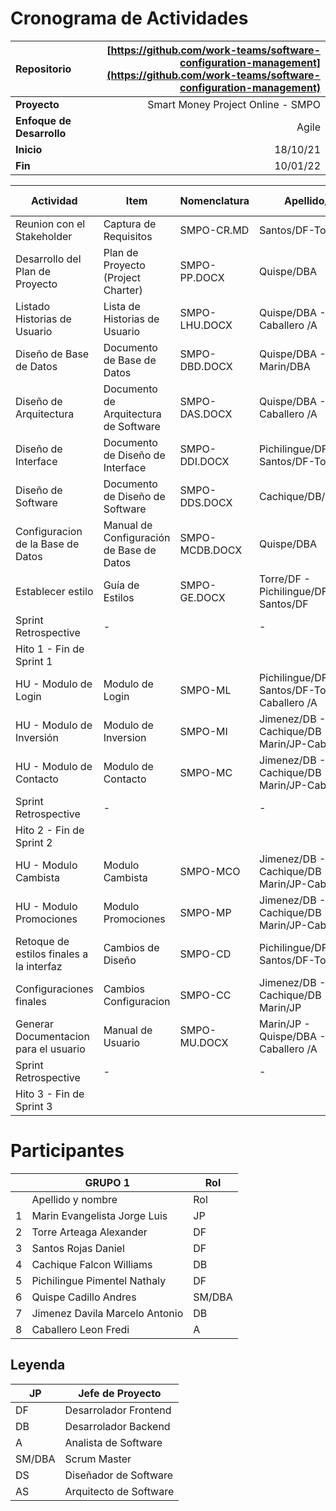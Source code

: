 # **Cronograma de Actividades**

| Repositorio               | [https://github.com/work-teams/software-configuration-management](https://github.com/work-teams/software-configuration-management) |
|:------------------------- | ----------------------------------------------------------------------------------------------------------------------------------:|
| **Proyecto**              |                                                                                                 Smart  Money Project Online - SMPO |
| **Enfoque de Desarrollo** |                                                                                                                              Agile |
| **Inicio**                |                                                                                                                           18/10/21 |
| **Fin**                   |                                                                                                                           10/01/22 |

| Actividad                                | Item                                     | Nomenclatura   | Apellido/Rol                                     | Inicio   | Fin      | % de Avance |
| ---------------------------------------- | ---------------------------------------- | -------------- | ------------------------------------------------ | -------- | -------- | ----------- |
| Reunion con el Stakeholder               | Captura de Requisitos                    | SMPO-CR.MD     | Santos/DF-Torre/DF                               | 22/10/21 | 25/10/21 | 100%        |
| Desarrollo del Plan de Proyecto          | Plan de Proyecto (Project Charter)       | SMPO-PP.DOCX   | Quispe/DBA                                       | 18/10/21 | 25/10/21 | 100%        |
| Listado Historias de Usuario             | Lista de Historias de Usuario            | SMPO-LHU.DOCX  | Quispe/DBA - Caballero /A                        | 23/10/21 | 25/10/21 | 100%        |
| Diseño de Base de Datos                  | Documento de Base de Datos               | SMPO-DBD.DOCX  | Quispe/DBA - Marin/DBA                           | 26/10/21 | 31/10/21 | 0%          |
| Diseño de Arquitectura                   | Documento de Arquitectura de Software    | SMPO-DAS.DOCX  | Quispe/DBA - Caballero /A                        | 1/11/21  | 6/11/21  | 0%          |
| Diseño de Interface                      | Documento de Diseño de Interface         | SMPO-DDI.DOCX  | Pichilingue/DF-Santos/DF-Torre/DF                | 26/10/21 | 3/11/21  | 0%          |
| Diseño de Software                       | Documento de Diseño de Software          | SMPO-DDS.DOCX  | Cachique/DB/Marin/DF                             | 4/11/21  | 12/11/21 | 0%          |
| Configuracion de la Base de Datos        | Manual de Configuración de Base de Datos | SMPO-MCDB.DOCX | Quispe/DBA                                       | 7/11/21  | 12/11/21 | 0%          |
| Establecer estilo                        | Guía de Estilos                          | SMPO-GE.DOCX   | Torre/DF - Pichilingue/DF - Santos/DF            | 3/11/21  | 10/11/21 | 0%          |
| Sprint Retrospective                     | \-                                       |                | \-                                               | 13/11/21 | 15/11/21 | 0%          |
| Hito 1 - Fin de Sprint 1                 |                                          |                |                                                  | 18/10/21 | 15/11/21 | 0%          |
| HU - Modulo de Login                     | Modulo de Login                          | SMPO-ML        | Pichilingue/DF-Santos/DF-Torre/DF-Caballero /A   | 15/11/21 | 11/12/21 | 0%          |
| HU - Modulo de Inversión                 | Modulo de Inversion                      | SMPO-MI        | Jimenez/DB - Cachique/DB - Marin/JP-Caballero /A | 15/11/21 | 11/12/21 | 0%          |
| HU - Modulo de Contacto                  | Modulo de Contacto                       | SMPO-MC        | Jimenez/DB - Cachique/DB - Marin/JP-Caballero /A | 15/11/21 | 11/12/21 | 0%          |
| Sprint Retrospective                     | \-                                       |                | \-                                               | 11/12/21 | 13/12/21 | 0%          |
| Hito 2 - Fin de Sprint 2                 |                                          |                |                                                  | 15/11/21 | 13/12/21 | 0%          |
| HU - Modulo Cambista                     | Modulo Cambista                          | SMPO-MCO       | Jimenez/DB - Cachique/DB - Marin/JP-Caballero /A | 13/12/21 | 29/12/21 | 0%          |
| HU - Modulo Promociones                  | Modulo Promociones                       | SMPO-MP        | Jimenez/DB - Cachique/DB - Marin/JP-Caballero /A | 13/12/21 | 29/12/21 | 0%          |
| Retoque de estilos finales a la interfaz | Cambios de Diseño                        | SMPO-CD        | Pichilingue/DF-Santos/DF-Torre/DF                | 29/12/21 | 5/1/22   | 0%          |
| Configuraciones finales                  | Cambios Configuracion                    | SMPO-CC        | Jimenez/DB - Cachique/DB - Marin/JP              | 29/12/21 | 5/1/22   | 0%          |
| Generar Documentacion para el usuario    | Manual de Usuario                        | SMPO-MU.DOCX   | Marin/JP - Quispe/DBA - Caballero /A             | 5/1/22   | 10/1/22  | 0%          |
| Sprint Retrospective                     | \-                                       |                | \-                                               | 9/1/22   | 10/1/22  | 0%          |
| Hito 3 - Fin de Sprint 3                 |                                          |                |                                                  | 13/12/21 | 10/1/22  | 0%          |

# **Participantes**
|     | GRUPO 1                        | Rol    | 
| --- | ------------------------------ | ------ |
|     | Apellido y nombre              | Rol    |
| 1   | Marin Evangelista Jorge Luis   | JP     |
| 2   | Torre Arteaga Alexander        | DF     |
| 3   | Santos Rojas Daniel            | DF     |
| 4   | Cachique Falcon Williams       | DB     |
| 5   | Pichilingue Pimentel Nathaly   | DF     |
| 6   | Quispe Cadillo Andres          | SM/DBA |
| 7   | Jimenez Davila Marcelo Antonio | DB     |
| 8   | Caballero Leon Fredi           | A      |


## **Leyenda**
| JP     | Jefe de Proyecto       |
| ------ | ---------------------- |
| DF     | Desarrolador Frontend  |
| DB     | Desarrolador Backend   |
| A      | Analista de Software   |
| SM/DBA | Scrum Master           |
| DS     | Diseñador de Software  |
| AS     | Arquitecto de Software |